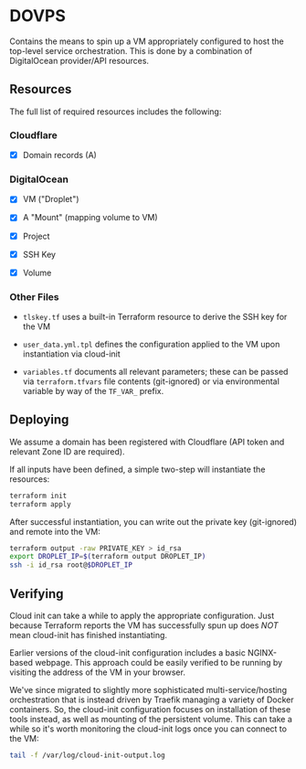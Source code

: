 # DOVPS

Contains the means to spin up a VM appropriately configured to host the top-level service orchestration. This is done by a combination of DigitalOcean provider/API resources.

## Resources

The full list of required resources includes the following:

### Cloudflare

- [x] Domain records (A)

### DigitalOcean

- [x] VM ("Droplet")

- [x] A "Mount" (mapping volume to VM)

- [x] Project

- [x] SSH Key

- [x] Volume

### Other Files

* `tlskey.tf` uses a built-in Terraform resource to derive the SSH key for the VM

* `user_data.yml.tpl` defines the configuration applied to the VM upon instantiation via cloud-init

* `variables.tf` documents all relevant parameters; these can be passed via `terraform.tfvars` file contents (git-ignored) or via environmental variable by way of the `TF_VAR_` prefix.

## Deploying

We assume a domain has been registered with Cloudflare (API token and relevant Zone ID are required).

If all inputs have been defined, a simple two-step will instantiate the resources:

```sh
terraform init
terraform apply
```

After successful instantiation, you can write out the private key (git-ignored) and remote into the VM:

```sh
terraform output -raw PRIVATE_KEY > id_rsa
export DROPLET_IP=$(terraform output DROPLET_IP)
ssh -i id_rsa root@$DROPLET_IP
```

## Verifying

Cloud init can take a while to apply the appropriate configuration. Just because Terraform reports the VM has successfully spun up does *NOT* mean cloud-init has finished instantiating.

Earlier versions of the cloud-init configuration includes a basic NGINX-based webpage. This approach could be easily verified to be running by visiting the address of the VM in your browser.

We've since migrated to slightly more sophisticated multi-service/hosting orchestration that is instead driven by Traefik managing a variety of Docker containers. So, the cloud-init configuration focuses on installation of these tools instead, as well as mounting of the persistent volume. This can take a while so it's worth monitoring the cloud-init logs once you can connect to the VM:

```sh
tail -f /var/log/cloud-init-output.log
```
